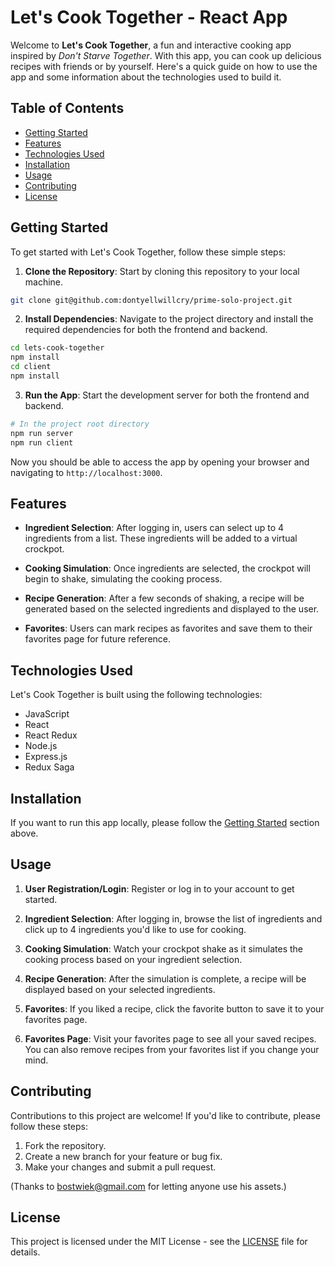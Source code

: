 # Let's Cook Together - React App

Welcome to **Let's Cook Together**, a fun and interactive cooking app inspired by *Don't Starve Together*. With this app, you can cook up delicious recipes with friends or by yourself. Here's a quick guide on how to use the app and some information about the technologies used to build it.

## Table of Contents

- [Getting Started](#getting-started)
- [Features](#features)
- [Technologies Used](#technologies-used)
- [Installation](#installation)
- [Usage](#usage)
- [Contributing](#contributing)
- [License](#license)

## Getting Started

To get started with Let's Cook Together, follow these simple steps:

1. **Clone the Repository**: Start by cloning this repository to your local machine.

```bash
git clone git@github.com:dontyellwillcry/prime-solo-project.git
```

2. **Install Dependencies**: Navigate to the project directory and install the required dependencies for both the frontend and backend.

```bash
cd lets-cook-together
npm install
cd client
npm install
```

3. **Run the App**: Start the development server for both the frontend and backend.

```bash
# In the project root directory
npm run server
npm run client
```

Now you should be able to access the app by opening your browser and navigating to `http://localhost:3000`.

## Features

- **Ingredient Selection**: After logging in, users can select up to 4 ingredients from a list. These ingredients will be added to a virtual crockpot.

- **Cooking Simulation**: Once ingredients are selected, the crockpot will begin to shake, simulating the cooking process.

- **Recipe Generation**: After a few seconds of shaking, a recipe will be generated based on the selected ingredients and displayed to the user.

- **Favorites**: Users can mark recipes as favorites and save them to their favorites page for future reference.

## Technologies Used

Let's Cook Together is built using the following technologies:

- JavaScript
- React
- React Redux
- Node.js
- Express.js
- Redux Saga

## Installation

If you want to run this app locally, please follow the [Getting Started](#getting-started) section above.

## Usage

1. **User Registration/Login**: Register or log in to your account to get started.

2. **Ingredient Selection**: After logging in, browse the list of ingredients and click up to 4 ingredients you'd like to use for cooking.

3. **Cooking Simulation**: Watch your crockpot shake as it simulates the cooking process based on your ingredient selection.

4. **Recipe Generation**: After the simulation is complete, a recipe will be displayed based on your selected ingredients.

5. **Favorites**: If you liked a recipe, click the favorite button to save it to your favorites page.

6. **Favorites Page**: Visit your favorites page to see all your saved recipes. You can also remove recipes from your favorites list if you change your mind.

## Contributing

Contributions to this project are welcome! If you'd like to contribute, please follow these steps:

1. Fork the repository.
2. Create a new branch for your feature or bug fix.
3. Make your changes and submit a pull request.

(Thanks to bostwiek@gmail.com for letting anyone use his assets.)

## License

This project is licensed under the MIT License - see the [LICENSE](LICENSE) file for details.